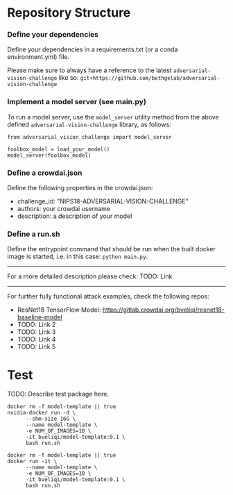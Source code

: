 # Repository Structure

### Define your dependencies

Define your dependencies in a requirements.txt (or a conda environment.yml) file.

Please make sure to always have a reference to the latest `adversarial-vision-challenge` like so:
`git+https://github.com/bethgelab/adversarial-vision-challenge`

### Implement a model server (see main.py)

To run a model server, use the `model_server` utility method from the above defined `adversarial-vision-challenge` library, as follows:

```
from adversarial_vision_challenge import model_server

foolbox_model = load_your_model()
model_server(foolbox_model)

```


### Define a crowdai.json

Define the following properties in the crowdai.json:

- challenge_id: "NIPS18-ADVERSARIAL-VISION-CHALLENGE"
- authors: your crowdai username
- description: a description of your model


### Define a run.sh

Define the entrypoint command that should be run when the built docker image is started, i.e. in this case: `python main.py`.

---

For a more detailed description please check:
TODO: Link

---

For further fully functional attack examples, check the following repos:

- ResNet18 TensorFlow Model: https://gitlab.crowdai.org/bveliqi/resnet18-baseline-model
- TODO: Link 2
- TODO: Link 3
- TODO: Link 4
- TODO: Link 5



# Test

TODO: Describe test package here.

```
docker rm -f model-template || true
nvidia-docker run -d \
      --shm-size 16G \
      --name model-template \
      -e NUM_OF_IMAGES=10 \
      -it bveliqi/model-template:0.1 \
      bash run.sh
```


```
docker rm -f model-template || true
docker run -it \
      --name model-template \
      -e NUM_OF_IMAGES=10 \
      -it bveliqi/model-template:0.1 \
      bash run.sh
```
